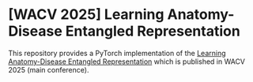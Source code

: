 # [WACV 2025] Learning Anatomy-Disease Entangled Representation

This repository provides a PyTorch implementation of the [Learning Anatomy-Disease Entangled Representation]([https://arxiv.org/pdf/2204.10437.pdf](https://openaccess.thecvf.com/content/WACV2025/papers/Haghighi_Learning_Anatomy-Disease_Entangled_Representation_WACV_2025_paper.pdf)) which is published in WACV 2025 (main conference).
